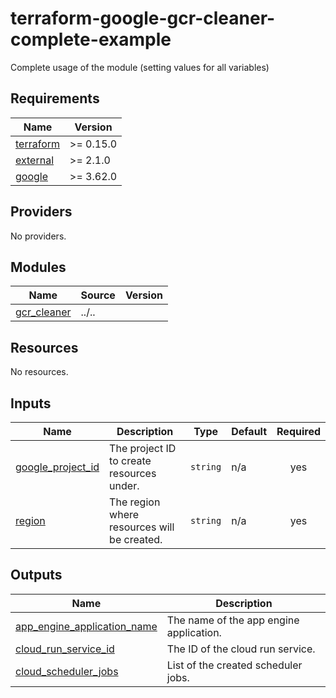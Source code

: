 # terraform-google-gcr-cleaner-complete-example

Complete usage of the module (setting values for all variables)

<!-- BEGINNING OF PRE-COMMIT-TERRAFORM DOCS HOOK -->
## Requirements

| Name | Version |
|------|---------|
| <a name="requirement_terraform"></a> [terraform](#requirement\_terraform) | >= 0.15.0 |
| <a name="requirement_external"></a> [external](#requirement\_external) | >= 2.1.0 |
| <a name="requirement_google"></a> [google](#requirement\_google) | >= 3.62.0 |

## Providers

No providers.

## Modules

| Name | Source | Version |
|------|--------|---------|
| <a name="module_gcr_cleaner"></a> [gcr\_cleaner](#module\_gcr\_cleaner) | ../.. |  |

## Resources

No resources.

## Inputs

| Name | Description | Type | Default | Required |
|------|-------------|------|---------|:--------:|
| <a name="input_google_project_id"></a> [google\_project\_id](#input\_google\_project\_id) | The project ID to create resources under. | `string` | n/a | yes |
| <a name="input_region"></a> [region](#input\_region) | The region where resources will be created. | `string` | n/a | yes |

## Outputs

| Name | Description |
|------|-------------|
| <a name="output_app_engine_application_name"></a> [app\_engine\_application\_name](#output\_app\_engine\_application\_name) | The name of the app engine application. |
| <a name="output_cloud_run_service_id"></a> [cloud\_run\_service\_id](#output\_cloud\_run\_service\_id) | The ID of the cloud run service. |
| <a name="output_cloud_scheduler_jobs"></a> [cloud\_scheduler\_jobs](#output\_cloud\_scheduler\_jobs) | List of the created scheduler jobs. |
<!-- END OF PRE-COMMIT-TERRAFORM DOCS HOOK -->
